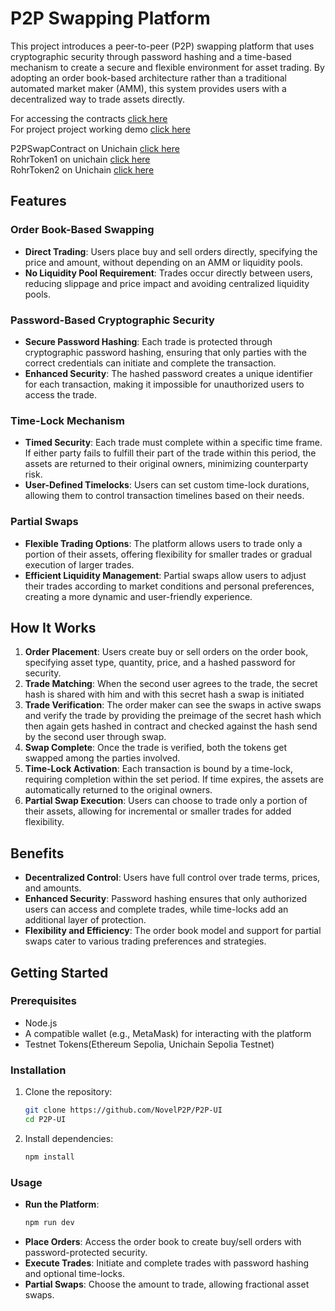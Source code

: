 # P2P Swapping Platform

This project introduces a peer-to-peer (P2P) swapping platform that uses cryptographic security through password hashing and a time-based mechanism to create a secure and flexible environment for asset trading. By adopting an order book-based architecture rather than a traditional automated market maker (AMM), this system provides users with a decentralized way to trade assets directly.

For accessing the contracts [click here](https://github.com/NovelP2P/Contracts)  
For project project working demo [click here](https://www.loom.com/share/ceb472400a95443c85f0d50646595f90) 

P2PSwapContract on Unichain [click here](https://unichain-sepolia.blockscout.com/address/0xe9eA4cb24FFBD9A268980009a8B5e3886e66b7aD)  
RohrToken1 on unichain [click here](https://unichain-sepolia.blockscout.com/address/0x67A0152B7ee4A577EeA0d1Ff2efe40007A93C039)  
RohrToken2 on Unichain [click here](https://unichain-sepolia.blockscout.com/token/0xDF933Cd647f69198D44cC0C6e982568534546f33)  

## Features

### Order Book-Based Swapping
- **Direct Trading**: Users place buy and sell orders directly, specifying the price and amount, without depending on an AMM or liquidity pools.
- **No Liquidity Pool Requirement**: Trades occur directly between users, reducing slippage and price impact and avoiding centralized liquidity pools.

### Password-Based Cryptographic Security
- **Secure Password Hashing**: Each trade is protected through cryptographic password hashing, ensuring that only parties with the correct credentials can initiate and complete the transaction.
- **Enhanced Security**: The hashed password creates a unique identifier for each transaction, making it impossible for unauthorized users to access the trade.

### Time-Lock Mechanism
- **Timed Security**: Each trade must complete within a specific time frame. If either party fails to fulfill their part of the trade within this period, the assets are returned to their original owners, minimizing counterparty risk.
- **User-Defined Timelocks**: Users can set custom time-lock durations, allowing them to control transaction timelines based on their needs.

### Partial Swaps
- **Flexible Trading Options**: The platform allows users to trade only a portion of their assets, offering flexibility for smaller trades or gradual execution of larger trades.
- **Efficient Liquidity Management**: Partial swaps allow users to adjust their trades according to market conditions and personal preferences, creating a more dynamic and user-friendly experience.

## How It Works

1. **Order Placement**: Users create buy or sell orders on the order book, specifying asset type, quantity, price, and a hashed password for security.
2. **Trade Matching**: When the second user agrees to the trade, the secret hash is shared with him and with this secret hash a swap is initiated  
3. **Trade Verification**: The order maker can see the swaps in active swaps and verify the trade by providing the preimage of the secret hash which then again gets hashed in contract and checked against the hash send by the second user through swap.
4. **Swap Complete**: Once the trade is verified, both the tokens get swapped among the parties involved.  
5. **Time-Lock Activation**: Each transaction is bound by a time-lock, requiring completion within the set period. If time expires, the assets are automatically returned to the original owners.
6. **Partial Swap Execution**: Users can choose to trade only a portion of their assets, allowing for incremental or smaller trades for added flexibility.

## Benefits

- **Decentralized Control**: Users have full control over trade terms, prices, and amounts.
- **Enhanced Security**: Password hashing ensures that only authorized users can access and complete trades, while time-locks add an additional layer of protection.
- **Flexibility and Efficiency**: The order book model and support for partial swaps cater to various trading preferences and strategies.

## Getting Started

### Prerequisites
- Node.js
- A compatible wallet (e.g., MetaMask) for interacting with the platform
- Testnet Tokens(Ethereum Sepolia, Unichain Sepolia Testnet)
### Installation

1. Clone the repository:
   ```bash
   git clone https://github.com/NovelP2P/P2P-UI
   cd P2P-UI
   ```

2. Install dependencies:
   ```bash
   npm install
   ```

### Usage

- **Run the Platform**:
   ```bash
   npm run dev
   ```
- **Place Orders**: Access the order book to create buy/sell orders with password-protected security.
- **Execute Trades**: Initiate and complete trades with password hashing and optional time-locks.
- **Partial Swaps**: Choose the amount to trade, allowing fractional asset swaps.
